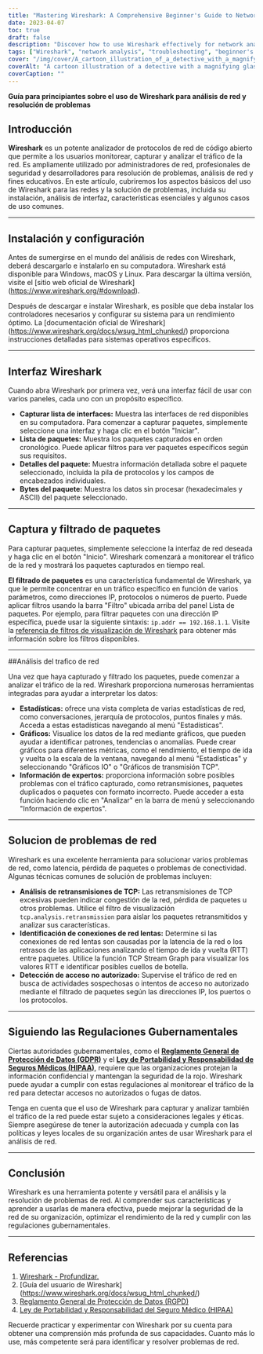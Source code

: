 ```yaml
---
title: "Mastering Wireshark: A Comprehensive Beginner's Guide to Network Analysis"
date: 2023-04-07
toc: true
draft: false
description: "Discover how to use Wireshark effectively for network analysis and troubleshooting with this detailed beginner's guide."
tags: ["Wireshark", "network analysis", "troubleshooting", "beginner's guide", "network monitoring", "packet capture", "network protocols", "TCP/IP", "data visualization", "network security", "capture filters", "display filters", "network devices", "Ethernet", "network topology", "network diagnostics", "network administration", "network performance", "Wireshark tutorial", "data packets"]
cover: "/img/cover/A_cartoon_illustration_of_a_detective_with_a_magnifying_glass.png"
coverAlt: "A cartoon illustration of a detective with a magnifying glass analyzing network cables, while Wireshark logo hovers above them, symbolizing the process of network troubleshooting and analysis using Wireshark."
coverCaption: ""
---
```


 **Guía para principiantes sobre el uso de Wireshark para análisis de red y resolución de problemas**  ## Introducción  **Wireshark** es un potente analizador de protocolos de red de código abierto que permite a los usuarios monitorear, capturar y analizar el tráfico de la red. Es ampliamente utilizado por administradores de red, profesionales de seguridad y desarrolladores para resolución de problemas, análisis de red y fines educativos. En este artículo, cubriremos los aspectos básicos del uso de Wireshark para las redes y la solución de problemas, incluida su instalación, análisis de interfaz, características esenciales y algunos casos de uso comunes.  ______  ## Instalación y configuración  Antes de sumergirse en el mundo del análisis de redes con Wireshark, deberá descargarlo e instalarlo en su computadora. Wireshark está disponible para Windows, macOS y Linux. Para descargar la última versión, visite el [sitio web oficial de Wireshark] (https://www.wireshark.org/#download).  Después de descargar e instalar Wireshark, es posible que deba instalar los controladores necesarios y configurar su sistema para un rendimiento óptimo. La [documentación oficial de Wireshark] (https://www.wireshark.org/docs/wsug_html_chunked/) proporciona instrucciones detalladas para sistemas operativos específicos.  ______  ## Interfaz Wireshark  Cuando abra Wireshark por primera vez, verá una interfaz fácil de usar con varios paneles, cada uno con un propósito específico.  - **Capturar lista de interfaces:** Muestra las interfaces de red disponibles en su computadora. Para comenzar a capturar paquetes, simplemente seleccione una interfaz y haga clic en el botón "Iniciar". - **Lista de paquetes:** Muestra los paquetes capturados en orden cronológico. Puede aplicar filtros para ver paquetes específicos según sus requisitos. - **Detalles del paquete:** Muestra información detallada sobre el paquete seleccionado, incluida la pila de protocolos y los campos de encabezados individuales. - **Bytes del paquete:** Muestra los datos sin procesar (hexadecimales y ASCII) del paquete seleccionado.  ______  ## Captura y filtrado de paquetes  Para capturar paquetes, simplemente seleccione la interfaz de red deseada y haga clic en el botón "Inicio". Wireshark comenzará a monitorear el tráfico de la red y mostrará los paquetes capturados en tiempo real.  **El filtrado de paquetes** es una característica fundamental de Wireshark, ya que le permite concentrar en un tráfico específico en función de varios parámetros, como direcciones IP, protocolos o números de puerto. Puede aplicar filtros usando la barra "Filtro" ubicada arriba del panel Lista de paquetes. Por ejemplo, para filtrar paquetes con una dirección IP específica, puede usar la siguiente sintaxis: `ip.addr == 192.168.1.1`. Visite la [referencia de filtros de visualización de Wireshark](https://www.wireshark.org/docs/man-pages/wireshark-filter.html) para obtener más información sobre los filtros disponibles.  ______  ##Análisis del trafico de red  Una vez que haya capturado y filtrado los paquetes, puede comenzar a analizar el tráfico de la red. Wireshark proporciona numerosas herramientas integradas para ayudar a interpretar los datos:  - **Estadísticas:** ofrece una vista completa de varias estadísticas de red, como conversaciones, jerarquía de protocolos, puntos finales y más. Acceda a estas estadísticas navegando al menú "Estadísticas". - **Gráficos:** Visualice los datos de la red mediante gráficos, que pueden ayudar a identificar patrones, tendencias o anomalías. Puede crear gráficos para diferentes métricas, como el rendimiento, el tiempo de ida y vuelta o la escala de la ventana, navegando al menú "Estadísticas" y seleccionando "Gráficos IO" o "Gráficos de transmisión TCP". - **Información de expertos:** proporciona información sobre posibles problemas con el tráfico capturado, como retransmisiones, paquetes duplicados o paquetes con formato incorrecto. Puede acceder a esta función haciendo clic en "Analizar" en la barra de menú y seleccionando "Información de expertos".  ______  ## Solucion de problemas de red  Wireshark es una excelente herramienta para solucionar varios problemas de red, como latencia, pérdida de paquetes o problemas de conectividad. Algunas técnicas comunes de solución de problemas incluyen:  - **Análisis de retransmisiones de TCP:** Las retransmisiones de TCP excesivas pueden indicar congestión de la red, pérdida de paquetes u otros problemas. Utilice el filtro de visualización `tcp.analysis.retransmission` para aislar los paquetes retransmitidos y analizar sus características. - **Identificación de conexiones de red lentas:** Determine si las conexiones de red lentas son causadas por la latencia de la red o los retrasos de las aplicaciones analizando el tiempo de ida y vuelta (RTT) entre paquetes. Utilice la función TCP Stream Graph para visualizar los valores RTT e identificar posibles cuellos de botella. - **Detección de acceso no autorizado:** Supervise el tráfico de red en busca de actividades sospechosas o intentos de acceso no autorizado mediante el filtrado de paquetes según las direcciones IP, los puertos o los protocolos.  ______  ## Siguiendo las Regulaciones Gubernamentales  Ciertas autoridades gubernamentales, como el [**Reglamento General de Protección de Datos (GDPR)**](https://eur-lex.europa.eu/legal-content/ES/TXT/?uri=CELEX:32016R0679) y el [**Ley de Portabilidad y Responsabilidad de Seguros Médicos (HIPAA)**](https://www.hhs.gov/hipaa/index.html), requiere que las organizaciones protejan la información confidencial y mantengan la seguridad de la rojo. Wireshark puede ayudar a cumplir con estas regulaciones al monitorear el tráfico de la red para detectar accesos no autorizados o fugas de datos.  Tenga en cuenta que el uso de Wireshark para capturar y analizar también el tráfico de la red puede estar sujeto a consideraciones legales y éticas. Siempre asegúrese de tener la autorización adecuada y cumpla con las políticas y leyes locales de su organización antes de usar Wireshark para el análisis de red.  ______  ## Conclusión  Wireshark es una herramienta potente y versátil para el análisis y la resolución de problemas de red. Al comprender sus características y aprender a usarlas de manera efectiva, puede mejorar la seguridad de la red de su organización, optimizar el rendimiento de la red y cumplir con las regulaciones gubernamentales.  ______  ## Referencias  1. [Wireshark - Profundizar.](https://www.wireshark.org/) 2. [Guía del usuario de Wireshark] (https://www.wireshark.org/docs/wsug_html_chunked/) 3. [Reglamento General de Protección de Datos (RGPD)](https://eur-lex.europa.eu/legal-content/ES/TXT/?uri=CELEX:32016R0679) 4. [Ley de Portabilidad y Responsabilidad del Seguro Médico (HIPAA)](https://www.hhs.gov/hipaa/index.html)  Recuerde practicar y experimentar con Wireshark por su cuenta para obtener una comprensión más profunda de sus capacidades. Cuanto más lo use, más competente será para identificar y resolver problemas de red.    